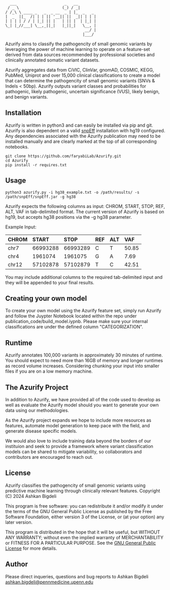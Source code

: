 
 ```
   ___                     _   __        
  / _ \                   (_) / _|       
 / /_\ \ ____ _   _  _ __  _ | |_  _   _ 
 |  _  ||_  /| | | || '__|| ||  _|| | | |
 | | | | / / | |_| || |   | || |  | |_| |
 \_| |_//___| \__,_||_|   |_||_|   \__, |
                                    __/ |
                                   |___/ 
  ```

Azurify aims to classify the pathogencity of small genomic variants by leveraging the power of machine learning to operate on a feature-set derived from data sources recommended by professional societies and clinically annotated somatic variant datasets.

Azurify aggregates data from CiVIC, ClinVar, gnomAD, COSMIC, KEGG, PubMed, Uniprot and over 15,000 clinical classifications to create a model that can determine the pathogencity of small genomic variants (SNVs & Indels < 50bp).
Azurify outputs variant classes and probabilities for pathogenic, likely pathogenic, uncertain significance (VUS), likely benign, and benign variants.

## Installation

Azurify is written in python3 and can easily be installed via pip and git. Azurify is also dependent on a valid [snpEff](https://pcingola.github.io/SnpEff/snpeff/introduction/) installation with hg19 configured. Any dependencies associated with the Azurify publication may need to be installed manually and are clearly marked at the top of all corresponding notebooks. 
```
git clone https://github.com/faryabiLab/Azurify.git
cd Azurify
pip install -r requires.txt
```
## Usage

```
python3 azurify.py -i hg38_example.txt -o /path/results/ -s /path/snpEff/snpEff.jar -g hg38
```
Azurify expects the following columns as input: CHROM, START, STOP, REF, ALT, VAF in tab-delimited format.  The current version of Azurify is based on hg19, but accepts hg38 positions via the -g hg38 parameter. 

Example Input:

|CHROM|START|STOP|REF|ALT|VAF|
|:----|:----|:----|:----|:----|:----|
|chr7|66993288|66993289|C|T|50.85|
|chr4|1961074|1961075|G|A|7.69|
|chr12|57102878|57102879|T|C|42.51|


You may include additional columns to the required tab-delimited input and they will be appended to your final results.

## Creating your own model

To create your own model using the Azurify feature set, simply run Azurify and follow the Juypter Notebook located within the repo under publication_code/build_model.iypnb. Please make sure your internal classifications are under the defined column "CATEGORIZATION". 

## Runtime

Azurify annotates 100,000 variants in approximately 30 minutes of runtime. You should expect to need more than 16GB of memory and longer runtimes as record volume increases. Considering chunking your input into smaller files if you are on a low memory machine. 

## The Azurify Project

In addition to Azurify, we have provided all of the code used to develop as well as evaluate the Azurify model should you want to generate your own data using our methodologies. 

As the Azurify project expands we hope to include more resources as features, automate model generation to keep pace with the field, and generate disease specific models.

We would also love to include training data beyond the borders of our instituion and seek to provide a framework where variant classification models can be shared to mitigate variability, so collaborators and contributors are encouraged to reach out. 

## License
Azurify classifies the pathogencity of small genomic variants using 
predictive machine learning through clinically relevant features.
Copyright (C) 2024 Ashkan Bigdeli

This program is free software: you can redistribute it and/or modify
it under the terms of the GNU General Public License as published by
the Free Software Foundation, either version 3 of the License, or
(at your option) any later version. 

This program is distributed in the hope that it will be useful,
but WITHOUT ANY WARRANTY; without even the implied warranty of
MERCHANTABILITY or FITNESS FOR A PARTICULAR PURPOSE.  See the
[GNU General Public License](https://www.gnu.org/licenses/) for more details.

## Author
Please direct inqueries, questions and bug reports to Ashkan Bigdeli ashkan.bigdeli@pennmedicine.upenn.edu

